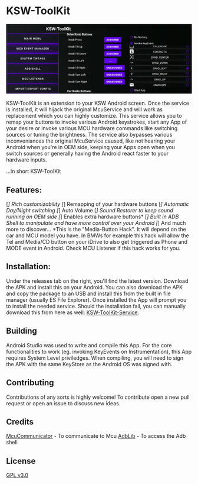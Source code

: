 # KSW-ToolKit

![screenshot](/images/screenshot-eventmanager.png)

KSW-ToolKit is an extension to your KSW Android screen. Once the service is installed, it will hijack the original McuService and will work as replacement which you can highly customize. This service allows you to remap your buttons to invoke various Android keystrokes, start any App of your desire or invoke various MCU hardware commands like switching sources or tuning the brightness. The service also bypasses various inconveniances the original McuService caused, like not hearing your Android when you're in OEM side, keeping your Apps open when you switch sources or generally having the Android react faster to your hardware inputs.

...in short KSW-ToolKit
## Features:
[*] Rich customizability
[*] Remapping of your hardware buttons
[*] Automatic Day/Night switching
[*] Auto Volume
[*] Sound Restorer to keep sound running on OEM side
[*] Enables extra hardware buttons*
[*] Built in ADB Shell to manipulate and have more control over your Android
[*] And much more to discover...
*This is the "Media-Button Hack". It will depend on the car and MCU model you have. In BMWs for example this hack will allow the Tel and Media/CD button on your iDrive to also get triggered as Phone and MODE event in Android. Check MCU Listener if this hack works for you.

## Installation:
Under the releases tab on the right, you'll find the latest version. Download the APK and install this on your Android. You can also download the APK and copy the package to an USB and install this from the built in file manager (usually ES File Explorer). Once installed the App will prompt you to install the needed service. Should the installation fail, you can manually download this from here as well: [KSW-ToolKit-Service](https://github.com/Snaggly/KSW-ToolKit-Service/releases/latest).

## Building

Android Studio was used to write and compile this App. For the core functionalities to work (eg. invoking KeyEvents on Instrumentation), this App requires System Level priviledges. When compiling, you will need to sign the APK with the same KeyStore as the Android OS was signed with.

## Contributing

Contributions of any sorts is highly welcome! To contribute open a new pull request or open an issue to discuss new ideas.

## Credits

[McuCommunicator](https://github.com/KswCarProject/McuCommunicator) - To communicate to Mcu
[AdbLib](https://github.com/cgutman/AdbLib) - To access the Adb shell

## License

[GPL v3.0](https://choosealicense.com/licenses/gpl-3.0/)
